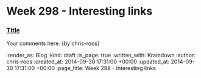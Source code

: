 Week 298 - Interesting links
============================

### [Title](http://example.com)

Your comments here. {by chris-roos}

:render_as: Blog
:kind: draft
:is_page: true
:written_with: Kramdown
:author: chris-roos
:created_at: 2014-09-30 17:31:00 +00:00
:updated_at: 2014-09-30 17:31:00 +00:00
:page_title: Week 298 - Interesting links
